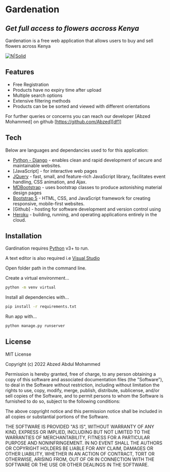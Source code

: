 # Gardenation
## _Get full access to flowers accross Kenya_

Gardenation is a free web application that allows users to buy and sell flowers across Kenya

[![N|Solid](https://res.cloudinary.com/abzed/image/upload/v1643130211/gardenation_v9tbd1.png)](https://nodesource.com/products/nsolid)



## Features

- Free Registration
- Products have no expiry time after upload
- Multiple search options
- Extensive filtering methods
- Products can be be sorted and viewed with different orientations

For further queries or concerns you can reach our developer
[Abzed Mohammed] on github [https://github.com/Abzed][df1]

## Tech

Below are languages and dependancies used to for this application:

- [Python - Django](https://www.djangoproject.com/start/) - enables clean and rapid development of secure and maintainable websites.
- [JavaScript] - for interactive web pages
- [JQuery](https://jquery.com/) - fast, small, and feature-rich JavaScript library, facilitates event handling, CSS animation, and Ajax.
- [MDBootstrap](https://mdbootstrap.com/) - uses bootstrap classes to produce astonishing material design pages
- [Bootstrap 5](https://getbootstrap.com/docs/5.0/getting-started/download/) - HTML, CSS, and JavaScript framework for creating responsive, mobile-first websites.
- [Github] - hosting for software development and version control using
- [Heroku](https://dashboard.heroku.com/) - building, running, and operating applications entirely in the cloud.


<!-- And of course Gardination itself is open source with a [public repository][https://github.com/Abzed/gardenation]
 on GitHub. -->

## Installation

Gardination requires [Python](https://www.python.org/downloads/) v3+ to run.

A text editor is also required i.e [Visual Studio](https://code.visualstudio.com/download)

Open folder path in the command line.

Create a virtual environment...

```sh
python -m venv virtual
```

Install all dependencies with...

```sh
pip install -r requirements.txt
```

Run app with...

```sh
python manage.py runserver
```



## License
MIT License

Copyright (c) 2022 Abzed Abdul Mohammed

Permission is hereby granted, free of charge, to any person obtaining a copy
of this software and associated documentation files (the "Software"), to deal
in the Software without restriction, including without limitation the rights
to use, copy, modify, merge, publish, distribute, sublicense, and/or sell
copies of the Software, and to permit persons to whom the Software is
furnished to do so, subject to the following conditions:

The above copyright notice and this permission notice shall be included in all
copies or substantial portions of the Software.

THE SOFTWARE IS PROVIDED "AS IS", WITHOUT WARRANTY OF ANY KIND, EXPRESS OR
IMPLIED, INCLUDING BUT NOT LIMITED TO THE WARRANTIES OF MERCHANTABILITY,
FITNESS FOR A PARTICULAR PURPOSE AND NONINFRINGEMENT. IN NO EVENT SHALL THE
AUTHORS OR COPYRIGHT HOLDERS BE LIABLE FOR ANY CLAIM, DAMAGES OR OTHER
LIABILITY, WHETHER IN AN ACTION OF CONTRACT, TORT OR OTHERWISE, ARISING FROM,
OUT OF OR IN CONNECTION WITH THE SOFTWARE OR THE USE OR OTHER DEALINGS IN THE
SOFTWARE.

